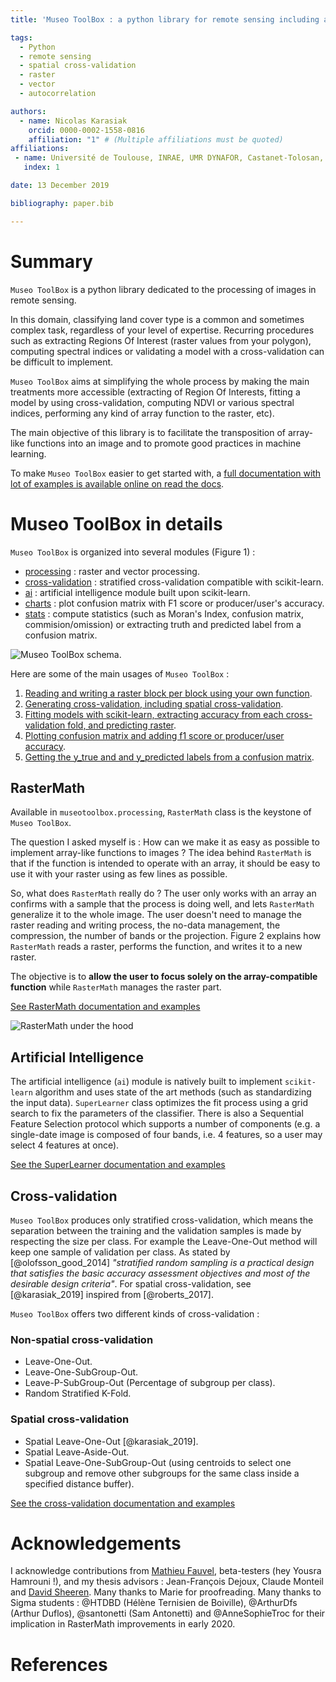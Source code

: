 ```yaml
---
title: 'Museo ToolBox : a python library for remote sensing including a new way to handle rasters.'

tags:
  - Python
  - remote sensing
  - spatial cross-validation
  - raster
  - vector
  - autocorrelation

authors:
  - name: Nicolas Karasiak
    orcid: 0000-0002-1558-0816
    affiliation: "1" # (Multiple affiliations must be quoted)
affiliations:
 - name: Université de Toulouse, INRAE, UMR DYNAFOR, Castanet-Tolosan, France
   index: 1

date: 13 December 2019

bibliography: paper.bib

---
```


# Summary

`Museo ToolBox` is a python library dedicated to the processing of images in remote sensing.

In this domain, classifying land cover type is a common and sometimes complex task, regardless of your level of expertise. Recurring procedures such as extracting Regions Of Interest (raster values from your polygon), computing spectral indices or validating a model with a cross-validation can be difficult to implement.

`Museo ToolBox` aims at simplifying the whole process by making the main treatments more accessible (extracting of Region Of Interests, fitting a model by using cross-validation, computing NDVI or various spectral indices, performing any kind of array function to the raster, etc).

The main objective of this library is to facilitate the transposition of array-like functions into an image and to promote good practices in machine learning.

To make `Museo ToolBox` easier to get started with, a [full documentation with lot of examples is available online on read the docs](http://museotoolbox.readthedocs.io/).

# Museo ToolBox in details

`Museo ToolBox` is organized into several modules (Figure 1) :

- [processing](https://museotoolbox.readthedocs.io/en/latest/modules/museotoolbox.processing.html) : raster and vector processing.
- [cross-validation](https://museotoolbox.readthedocs.io/en/latest/modules/museotoolbox.cross_validation.html) : stratified cross-validation compatible with scikit-learn.
- [ai](https://museotoolbox.readthedocs.io/en/latest/modules/museotoolbox.ai.html) :  artificial intelligence module built upon scikit-learn.
- [charts](https://museotoolbox.readthedocs.io/en/latest/modules/museotoolbox.charts.html) : plot confusion matrix with F1 score or producer/user's accuracy.
- [stats](https://museotoolbox.readthedocs.io/en/latest/modules/museotoolbox.stats.html) : compute statistics (such as Moran's Index, confusion matrix, commision/omission) or extracting truth and predicted label from a confusion matrix.

![Museo ToolBox schema.](metadata/schema.png)



Here are some of the main usages of `Museo ToolBox` :

1. [Reading and writing a raster block per block using your own function](https://museotoolbox.readthedocs.io/en/latest/modules/processing/museotoolbox.processing.RasterMath.html).
2. [Generating cross-validation, including spatial cross-validation](https://museotoolbox.readthedocs.io/en/latest/auto_examples/index.html#cross-validation).
3. [Fitting models with scikit-learn, extracting accuracy from each cross-validation fold, and predicting raster](https://museotoolbox.readthedocs.io/en/latest/modules/ai/museotoolbox.ai.SuperLearner.html).
4. [Plotting confusion matrix and adding f1 score or producer/user accuracy](https://museotoolbox.readthedocs.io/en/latest/modules/charts/museotoolbox.charts.PlotConfusionMatrix.html#museotoolbox.charts.PlotConfusionMatrix).
5. [Getting the y_true and and y_predicted labels from a confusion matrix](https://museotoolbox.readthedocs.io/en/latest/modules/stats/museotoolbox.stats.retrieve_y_from_confusion_matrix.html).

## RasterMath

Available in `museotoolbox.processing`, `RasterMath` class is the keystone of ``Museo ToolBox``.

The question I asked myself is : How can we make it as easy as possible to implement array-like functions  to images ? The idea behind ``RasterMath`` is that if the function is intended to operate with an array, it should be easy to use it with your raster using as few lines as possible.

So, what does ``RasterMath`` really do ? The user only works with an array an confirms with a sample that the process is doing well, and lets `RasterMath` generalize it to the whole image. The user doesn't need to manage the raster reading and writing process, the no-data management, the compression, the number of bands or the projection. Figure 2 explains how `RasterMath` reads a raster, performs the function, and writes it to a new raster.

The objective is to **allow the user to focus solely on the array-compatible function** while ``RasterMath`` manages the raster part. 

[See RasterMath documentation and examples](https://museotoolbox.readthedocs.io/en/latest/modules/processing/museotoolbox.processing.RasterMath.html)

![RasterMath under the hood](metadata/RasterMath_schema.png)

## Artificial Intelligence

The artificial intelligence  (`ai`) module is natively built to implement ``scikit-learn`` algorithm and uses state of the art methods (such as standardizing the input data). ``SuperLearner`` class optimizes the fit process using a grid search to fix the parameters of the classifier. There is also a Sequential Feature Selection protocol which supports a number of components (e.g.  a single-date image is composed of four bands, i.e. 4 features, so a user may select 4 features at once).

[See the SuperLearner documentation and examples](https://museotoolbox.readthedocs.io/en/latest/modules/ai/museotoolbox.ai.SuperLearner.html)

## Cross-validation

``Museo ToolBox`` produces only stratified cross-validation, which means the separation between the training and the validation samples is made by respecting the size per class.
For example the Leave-One-Out method will keep one sample of validation per class. As stated by [@olofsson_good_2014] *"stratified random sampling is a practical design that satisfies the
basic accuracy assessment objectives and most of the desirable design
criteria"*. For spatial cross-validation, see [@karasiak_2019] inspired from [@roberts_2017].

``Museo ToolBox`` offers two different kinds of cross-validation :

### Non-spatial cross-validation

- Leave-One-Out.
- Leave-One-SubGroup-Out.
- Leave-P-SubGroup-Out (Percentage of subgroup per class).
- Random Stratified K-Fold.

### Spatial cross-validation

- Spatial Leave-One-Out [@karasiak_2019].
- Spatial Leave-Aside-Out.
- Spatial Leave-One-SubGroup-Out (using centroids to select one subgroup and remove other subgroups for the same class inside a specified distance buffer).

[See the cross-validation documentation and examples](https://museotoolbox.readthedocs.io/en/latest/auto_examples/index.html#cross-validation)

# Acknowledgements

I acknowledge contributions from [Mathieu Fauvel](http://fauvel.mathieu.free.fr/), beta-testers (hey Yousra Hamrouni !), and my thesis advisors : Jean-François Dejoux, Claude Monteil and [David Sheeren](https://dsheeren.github.io/). Many thanks to Marie for proofreading.
Many thanks to Sigma students : @HTDBD (Hélène Ternisien de Boiville), @ArthurDfs (Arthur Duflos), @santonetti (Sam Antonetti) and @AnneSophieTroc for their implication in RasterMath improvements in early 2020.

# References
